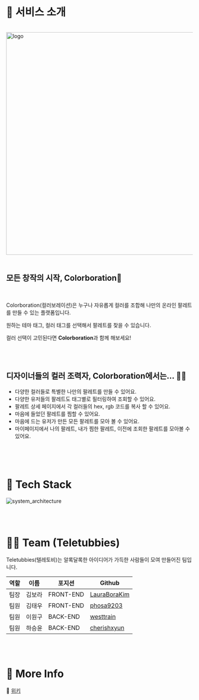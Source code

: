 # 📒 서비스 소개

<br>
<img width="600" alt="logo" src="https://user-images.githubusercontent.com/24685076/141114964-0f6e0eaf-5396-49a0-8395-b8a264e7b51d.png">
<br>
<br>

## 모든 창작의 시작, Colorboration🎨

<br>

Colorboration(컬러보레이션)은 누구나 자유롭게 컬러를 조합해 나만의 온라인 팔레트를 만들 수 있는 플랫폼입니다.

원하는 테마 태그, 컬러 태그를 선택해서 팔레트를 찾을 수 있습니다.

컬러 선택이 고민된다면 **Colorboration**과 함께 해보세요!

<br>
<br>

## 디자이너들의 컬러 조력자, Colorboration에서는... 👩‍🎨

- 다양한 컬러들로 특별한 나만의 팔레트를 만들 수 있어요.
- 다양한 유저들의 팔레트도 태그별로 필터링하여 조회할 수 있어요.
- 팔레트 상세 페이지에서 각 컬러들의 hex, rgb 코드를 복사 할 수 있어요.
- 마음에 들었던 팔레트를 찜할 수 있어요.
- 마음에 드는 유저가 만든 모든 팔레트를 모아 볼 수 있어요.
- 마이페이지에서 나의 팔레트, 내가 찜한 팔레트, 이전에 조회한 팔레트를 모아볼 수 있어요.

<br>


<br>
<br>

# 🔨 Tech Stack

![system_architecture](https://user-images.githubusercontent.com/24685076/141255522-05870de6-f389-4864-9d36-20103abcf626.png)

<br>
<br>



# 🧑‍💻 Team (Teletubbies)

Teletubbies(텔레토비)는 알록달록한 아이디어가 가득한 사람들이 모여 만들어진 팀입니다.

| 역할 | 이름   | 포지션    | Github                                          |
| ---- | ------ | --------- | ----------------------------------------------- |
| 팀장 | 김보라 | FRONT-END | [LauraBoraKim](https://github.com/LauraBoraKim) |
| 팀원 | 김태우 | FRONT-END | [phosa9203](https://github.com/phosa9203)       |
| 팀원 | 이원구 | BACK-END  | [westtrain](https://github.com/westtrain)       |
| 팀원 | 하승윤 | BACK-END  | [cherishxyun](https://github.com/cherishxyun)   |

<br>
<br>

# 🎈 More Info
📖 [위키](https://github.com/codestates/Colorboration/wiki)
